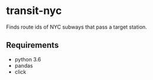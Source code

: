 # transit-nyc

Finds route ids of NYC subways that pass a target station.

## Requirements
 * python 3.6
 * pandas
 * click
